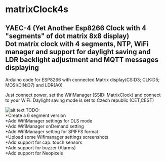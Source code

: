 # matrixClock4s

YAEC-4 (Yet Another Esp8266 Clock with 4 "segments" of dot matrix 8x8 display)  
Dot matrix clock with 4 segments, NTP, WiFi manager and support for daylight saving and LDR backlight adjustment and MQTT messages displaying
---

Arduino code for ESP8266 with connected Matrix display(CS:D3; CLK:D5; MOSI/DIN:D7) and LDR(A0)

Just connect power, set the WifiManager (SSID: MatrixClock) and connect to your WiFi. Daylight saving mode is set to Czech republic (CET,CEST)

![alt text](https://raw.githubusercontent.com/owarek/matrixClock4s/master/img/IMG_20181108_080316.jpg)
TODO:  
*Create a 6 segment version  
*Add WifiManager settings for DLS mode  
*Add WifiManager onDemand setting  
*Add WifiManager setting for SPIFFS format  
*Upload some Wifimanager settings screenshots   
*Add support for cap. touch sensors  
*Add support for buzzer (Alarms)  
*Add support for Neopixels  
